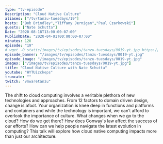```yaml
---
type: "tv-episode"
Description: "Cloud Native Culture"
aliases: ["/tv/tanzu-tuesdays/19"]
hosts: ["Bob Brindley","Tiffany Jernigan","Paul Czarkowski"]
guests: ["Nate Schutta"]
Date: "2020-08-18T13:00:00-07:00"
PublishDate: "2020-04-01T00:00:00-07:00"
minutes: 120
episode: "19"
# wget -O static/images/tv/episodes/tanzu-tuesdays/0019-yt.jpg https://img.youtube.com/vi/HYTUizckeps/mqdefault.jpg
episode_banner: "/images/tv/episodes/tanzu-tuesdays/0019-yt.jpg"
episode_image: "/images/tv/episodes/tanzu-tuesdays/0019-yt.jpg"
images: ["/images/tv/episodes/tanzu-tuesdays/0019-yt.jpg"]
title: "Cloud Native Culture with Nate Schutta"
youtube: "HYTUizckeps"
truncate: ""
twitch: "vmwaretanzu"
---
```


The shift to cloud computing involves a veritable plethora of new technologies and approaches. From 12 factors to domain driven design, change is afoot. Your organization is knee deep in functions and platforms and containers and while the technology is important, we can’t afford to overlook the importance of culture. What changes when we go to the cloud? How do we get there? How does Conway's law affect the success of our efforts? How can we help people navigate the latest evolution in computing? This talk will explore how cloud native computing impacts more than just our architecture.
